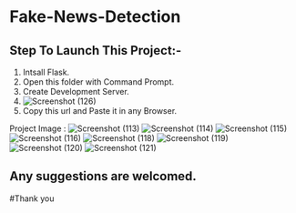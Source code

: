 # Fake-News-Detection

## Step To Launch This Project:-
1. Intsall Flask.
2. Open this folder with Command Prompt.
3. Create Development Server.
4. ![Screenshot (126)](https://user-images.githubusercontent.com/49128498/119982965-26872200-bfdd-11eb-9bd4-bca49750803b.png)
5. Copy this url and Paste it in any Browser.

Project Image :
![Screenshot (113)](https://user-images.githubusercontent.com/49128498/119983100-56362a00-bfdd-11eb-8d3d-c5ff30d89550.png)
![Screenshot (114)](https://user-images.githubusercontent.com/49128498/119983109-59c9b100-bfdd-11eb-8679-e103eccc6710.png)
![Screenshot (115)](https://user-images.githubusercontent.com/49128498/119983120-5d5d3800-bfdd-11eb-823f-d8f77ffa7b3c.png)
![Screenshot (116)](https://user-images.githubusercontent.com/49128498/119983127-60f0bf00-bfdd-11eb-92d1-d50bc741e9d4.png)
![Screenshot (118)](https://user-images.githubusercontent.com/49128498/119983148-6817cd00-bfdd-11eb-93a8-694fdd9e21fc.png)
![Screenshot (119)](https://user-images.githubusercontent.com/49128498/119983159-6bab5400-bfdd-11eb-9728-a66f3ceb6b48.png)
![Screenshot (120)](https://user-images.githubusercontent.com/49128498/119983175-6f3edb00-bfdd-11eb-8c55-0794fe30ee3c.png)
![Screenshot (121)](https://user-images.githubusercontent.com/49128498/119983192-72d26200-bfdd-11eb-8cb3-65e0a8014523.png)

## Any suggestions are welcomed.

#Thank you
